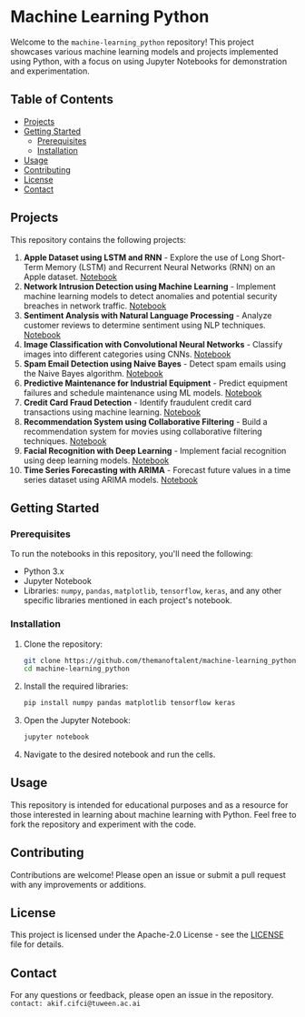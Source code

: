 # Machine Learning Python

Welcome to the `machine-learning_python` repository! This project showcases various machine learning models and projects implemented using Python, with a focus on using Jupyter Notebooks for demonstration and experimentation.

## Table of Contents

- [Projects](#projects)
- [Getting Started](#getting-started)
  - [Prerequisites](#prerequisites)
  - [Installation](#installation)
- [Usage](#usage)
- [Contributing](#contributing)
- [License](#license)
- [Contact](#contact)

## Projects

This repository contains the following projects:

1. **Apple Dataset using LSTM and RNN** - Explore the use of Long Short-Term Memory (LSTM) and Recurrent Neural Networks (RNN) on an Apple dataset. [Notebook](Apple_Dataset_using_LSTM_and_RNN.ipynb)
2. **Network Intrusion Detection using Machine Learning** - Implement machine learning models to detect anomalies and potential security breaches in network traffic. [Notebook](Network_Intrusion_Detection.ipynb)
3. **Sentiment Analysis with Natural Language Processing** - Analyze customer reviews to determine sentiment using NLP techniques. [Notebook](Sentiment_Analysis_NLP.ipynb)
4. **Image Classification with Convolutional Neural Networks** - Classify images into different categories using CNNs. [Notebook](Image_Classification_CNN.ipynb)
5. **Spam Email Detection using Naive Bayes** - Detect spam emails using the Naive Bayes algorithm. [Notebook](Spam_Email_Detection.ipynb)
6. **Predictive Maintenance for Industrial Equipment** - Predict equipment failures and schedule maintenance using ML models. [Notebook](Predictive_Maintenance.ipynb)
7. **Credit Card Fraud Detection** - Identify fraudulent credit card transactions using machine learning. [Notebook](Credit_Card_Fraud_Detection.ipynb)
8. **Recommendation System using Collaborative Filtering** - Build a recommendation system for movies using collaborative filtering techniques. [Notebook](Recommendation_System.ipynb)
9. **Facial Recognition with Deep Learning** - Implement facial recognition using deep learning models. [Notebook](Facial_Recognition.ipynb)
10. **Time Series Forecasting with ARIMA** - Forecast future values in a time series dataset using ARIMA models. [Notebook](Time_Series_Forecasting_ARIMA.ipynb)

## Getting Started

### Prerequisites

To run the notebooks in this repository, you'll need the following:

- Python 3.x
- Jupyter Notebook
- Libraries: `numpy`, `pandas`, `matplotlib`, `tensorflow`, `keras`, and any other specific libraries mentioned in each project's notebook.

### Installation

1. Clone the repository:

    ```bash
    git clone https://github.com/themanoftalent/machine-learning_python.git
    cd machine-learning_python
    ```

2. Install the required libraries:

    ```bash
    pip install numpy pandas matplotlib tensorflow keras
    ```

3. Open the Jupyter Notebook:

    ```bash
    jupyter notebook
    ```

4. Navigate to the desired notebook and run the cells.

## Usage

This repository is intended for educational purposes and as a resource for those interested in learning about machine learning with Python. Feel free to fork the repository and experiment with the code.

## Contributing

Contributions are welcome! Please open an issue or submit a pull request with any improvements or additions.

## License

This project is licensed under the Apache-2.0 License - see the [LICENSE](LICENSE) file for details.

## Contact

For any questions or feedback, please open an issue in the repository.
`contact: akif.cifci@tuween.ac.ai`
